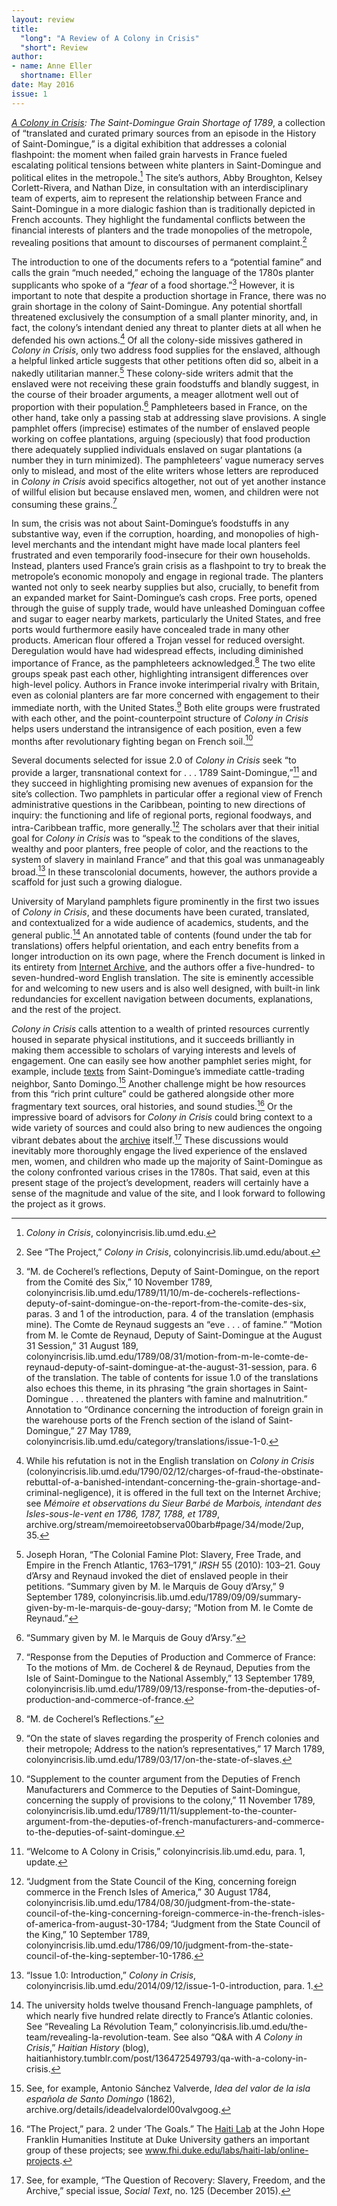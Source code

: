 ```yaml
---
layout: review
title: 
  "long": "A Review of A Colony in Crisis"
  "short": Review
author: 
- name: Anne Eller
  shortname: Eller
date: May 2016
issue: 1
---
```


[*A Colony in Crisis*](https://colonyincrisis.lib.umd.edu/)*: The
Saint-Domingue Grain Shortage of 1789*, a collection of “translated and
curated primary sources from an episode in the History of
Saint-Domingue,” is a digital exhibition that addresses a colonial
flashpoint: the moment when failed grain harvests in France fueled
escalating political tensions between white planters in Saint-Domingue
and political elites in the metropole.[^1] The site’s authors, Abby
Broughton, Kelsey Corlett-Rivera, and Nathan Dize, in consultation with
an interdisciplinary team of experts, aim to represent the relationship
between France and Saint-Domingue in a more dialogic fashion than is
traditionally depicted in French accounts. They highlight the
fundamental conflicts between the financial interests of planters and
the trade monopolies of the metropole, revealing positions that amount
to discourses of permanent complaint.[^2]

The introduction to one of the documents refers to a “potential famine”
and calls the grain “much needed,” echoing the language of the 1780s
planter supplicants who spoke of a “*fear* of a food shortage.”[^3]
However, it is important to note that despite a production shortage in
France, there was no grain shortage in the colony of Saint-Domingue. Any
potential shortfall threatened exclusively the consumption of a small
planter minority, and, in fact, the colony’s intendant denied any threat
to planter diets at all when he defended his own actions.[^4] Of all the
colony-side missives gathered in *Colony in Crisis*, only two address
food supplies for the enslaved, although a helpful linked article
suggests that other petitions often did so, albeit in a nakedly
utilitarian manner.[^5] These colony-side writers admit that the
enslaved were not receiving these grain foodstuffs and blandly suggest,
in the course of their broader arguments, a meager allotment well out of
proportion with their population.[^6] Pamphleteers based in France, on
the other hand, take only a passing stab at addressing slave provisions.
A single pamphlet offers (imprecise) estimates of the number of enslaved
people working on coffee plantations, arguing (speciously) that food
production there adequately supplied individuals enslaved on sugar
plantations (a number they in turn minimized). The pamphleteers’ vague
numeracy serves only to mislead, and most of the elite writers whose
letters are reproduced in *Colony in Crisis* avoid specifics altogether,
not out of yet another instance of willful elision but because enslaved
men, women, and children were not consuming these grains.[^7]

In sum, the crisis was not about Saint-Domingue’s foodstuffs in any
substantive way, even if the corruption, hoarding, and monopolies of
high-level merchants and the intendant might have made local planters
feel frustrated and even temporarily food-insecure for their own
households. Instead, planters used France’s grain crisis as a flashpoint
to try to break the metropole’s economic monopoly and engage in regional
trade. The planters wanted not only to seek nearby supplies but also,
crucially, to benefit from an expanded market for Saint-Domingue’s cash
crops. Free ports, opened through the guise of supply trade, would have
unleashed Dominguan coffee and sugar to eager nearby markets,
particularly the United States, and free ports would furthermore easily
have concealed trade in many other products. American flour offered a
Trojan vessel for reduced oversight. Deregulation would have had
widespread effects, including diminished importance of France, as the
pamphleteers acknowledged.[^8] The two elite groups speak past each
other, highlighting intransigent differences over high-level policy.
Authors in France invoke interimperial rivalry with Britain, even as
colonial planters are far more concerned with engagement to their
immediate north, with the United States.[^9] Both elite groups were
frustrated with each other, and the point-counterpoint structure of
*Colony in Crisis* helps users understand the intransigence of each
position, even a few months after revolutionary fighting began on French
soil.[^10]

Several documents selected for issue 2.0 of *Colony in Crisis* seek “to
provide a larger, transnational context for . . . 1789
Saint-Domingue,”[^11] and they succeed in highlighting promising new
avenues of expansion for the site’s collection. Two pamphlets in
particular offer a regional view of French administrative questions in
the Caribbean, pointing to new directions of inquiry: the functioning
and life of regional ports, regional foodways, and intra-Caribbean
traffic, more generally.[^12] The scholars aver that their initial goal
for *Colony in Crisis* was to “speak to the conditions of the slaves,
wealthy and poor planters, free people of color, and the reactions to
the system of slavery in mainland France” and that this goal was
unmanageably broad.[^13] In these transcolonial documents, however, the
authors provide a scaffold for just such a growing dialogue.

University of Maryland pamphlets figure prominently in the first two
issues of *Colony in Crisis*, and these documents have been curated,
translated, and contextualized for a wide audience of academics,
students, and the general public.[^14] An annotated table of contents
(found under the tab for translations) offers helpful orientation, and
each entry benefits from a longer introduction on its own page, where
the French document is linked in its entirety from [Internet
Archive](https://archive.org/index.php), and the authors offer a
five-hundred- to seven-hundred-word English translation. The site is
eminently accessible for and welcoming to new users and is also well
designed, with built-in link redundancies for excellent navigation
between documents, explanations, and the rest of the project.

*Colony in Crisis* calls attention to a wealth of printed resources
currently housed in separate physical institutions, and it succeeds
brilliantly in making them accessible to scholars of varying interests
and levels of engagement. One can easily see how another pamphlet series
might, for example, include
[texts](https://archive.org/details/ideadelvalordel00valvgoog) from
Saint-Domingue’s immediate cattle-trading neighbor, Santo Domingo.[^15]
Another challenge might be how resources from this “rich print culture”
could be gathered alongside other more fragmentary text sources, oral
histories, and sound studies.[^16] Or the impressive board of advisors
for *Colony in Crisis* could bring context to a wide variety of sources
and could also bring to new audiences the ongoing vibrant debates about
the [archive](http://socialtext.dukejournals.org/content/33/4_125.toc)
itself.[^17] These discussions would inevitably more thoroughly engage
the lived experience of the enslaved men, women, and children who made
up the majority of Saint-Domingue as the colony confronted various
crises in the 1780s. That said, even at this present stage of the
project’s development, readers will certainly have a sense of the
magnitude and value of the site, and I look forward to following the
project as it grows.

[^1]: *Colony in Crisis*, colonyincrisis.lib.umd.edu.

[^2]: See “The Project,” *Colony in Crisis*,
    colonyincrisis.lib.umd.edu/about.

[^3]: “M. de Cocherel’s reflections, Deputy of Saint-Domingue, on the
    report from the Comité des Six,” 10 November 1789,
    colonyincrisis.lib.umd.edu/1789/11/10/m-de-cocherels-reflections-deputy-of-saint-domingue-on-the-report-from-the-comite-des-six,
    paras. 3 and 1 of the introduction, para. 4 of the translation
    (emphasis mine). The Comte de Reynaud suggests an “eve . . . of
    famine.” “Motion from M. le Comte de Reynaud, Deputy of
    Saint-Domingue at the August 31 Session,” 31 August 189,
    colonyincrisis.lib.umd.edu/1789/08/31/motion-from-m-le-comte-de-reynaud-deputy-of-saint-domingue-at-the-august-31-session,
    para. 6 of the translation. The table of contents for issue 1.0 of
    the translations also echoes this theme, in its phrasing “the grain
    shortages in Saint-Domingue . . . threatened the planters with
    famine and malnutrition.” Annotation to “Ordinance concerning the
    introduction of foreign grain in the warehouse ports of the French
    section of the island of Saint-Domingue,” 27 May 1789,
    colonyincrisis.lib.umd.edu/category/translations/issue-1-0.

[^4]: While his refutation is not in the English translation on *Colony
    in Crisis*
    (colonyincrisis.lib.umd.edu/1790/02/12/charges-of-fraud-the-obstinate-rebuttal-of-a-banished-intendant-concerning-the-grain-shortage-and-criminal-negligence),
    it is offered in the full text on the Internet Archive; see *Mémoire
    et observations du Sieur Barbé de Marbois, intendant des
    Isles-sous-le-vent en 1786, 1787, 1788, et 1789*,
    archive.org/stream/memoireetobserva00barb\#page/34/mode/2up, 35.

[^5]: Joseph Horan, “The Colonial Famine Plot: Slavery, Free Trade, and
    Empire in the French Atlantic, 1763–1791,” *IRSH* 55 (2010): 103–21.
    Gouy d’Arsy and Reynaud invoked the diet of enslaved people in their
    petitions. “Summary given by M. le Marquis de Gouy d’Arsy,” 9
    September 1789,
    colonyincrisis.lib.umd.edu/1789/09/09/summary-given-by-m-le-marquis-de-gouy-darsy;
    “Motion from M. le Comte de Reynaud.”

[^6]: “Summary given by M. le Marquis de Gouy d’Arsy.”

[^7]: “Response from the Deputies of Production and Commerce of France:
    To the motions of Mm. de Cocherel & de Reynaud, Deputies from the
    Isle of Saint-Domingue to the National Assembly,” 13 September 1789,
    colonyincrisis.lib.umd.edu/1789/09/13/response-from-the-deputies-of-production-and-commerce-of-france.

[^8]: “M. de Cocherel’s Reflections.”

[^9]: “On the state of slaves regarding the prosperity of French
    colonies and their metropole; Address to the nation’s
    representatives,” 17 March 1789,
    colonyincrisis.lib.umd.edu/1789/03/17/on-the-state-of-slaves.

[^10]: “Supplement to the counter argument from the Deputies of French
    Manufacturers and Commerce to the Deputies of Saint-Domingue,
    concerning the supply of provisions to the colony,” 11 November
    1789,
    colonyincrisis.lib.umd.edu/1789/11/11/supplement-to-the-counter-argument-from-the-deputies-of-french-manufacturers-and-commerce-to-the-deputies-of-saint-domingue.

[^11]: “Welcome to A Colony in Crisis,” colonyincrisis.lib.umd.edu,
    para. 1, update.

[^12]: “Judgment from the State Council of the King, concerning foreign
    commerce in the French Isles of America,” 30 August 1784,
    colonyincrisis.lib.umd.edu/1784/08/30/judgment-from-the-state-council-of-the-king-concerning-foreign-commerce-in-the-french-isles-of-america-from-august-30-1784;
    “Judgment from the State Council of the King,” 10 September 1789,
    colonyincrisis.lib.umd.edu/1786/09/10/judgment-from-the-state-council-of-the-king-september-10-1786.

[^13]: “Issue 1.0: Introduction,” *Colony in Crisis*,
    colonyincrisis.lib.umd.edu/2014/09/12/issue-1-0-introduction, para.
    1.

[^14]: The university holds twelve thousand French-language pamphlets,
    of which nearly five hundred relate directly to France’s Atlantic
    colonies. See “Revealing La Révolution Team,”
    colonyincrisis.lib.umd.edu/the-team/revealing-la-revolution-team.
    See also “Q&A with *A Colony in Crisis*,” *Haitian History* (blog),
    haitianhistory.tumblr.com/post/136472549793/qa-with-a-colony-in-crisis.

[^15]: See, for example, Antonio Sánchez Valverde, *Idea del valor de la
    isla española de Santo Domingo* (1862),
    archive.org/details/ideadelvalordel00valvgoog.

[^16]: “The Project,” para. 2 under ‘The Goals.” The [Haiti
    Lab](http://www.fhi.duke.edu/labs/haiti-lab/online-projects) at the
    John Hope Franklin Humanities Institute at Duke University gathers
    an important group of these projects; see
    www.fhi.duke.edu/labs/haiti-lab/online-projects.

[^17]: See, for example, “The Question of Recovery: Slavery, Freedom,
    and the Archive,” special issue, *Social Text*, no. 125 (December
    2015).
